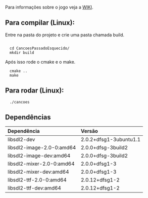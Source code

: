 Para informações sobre o jogo veja a [WIKI](https://github.com/IJEGrupo8/CancoesPassadoEsquecido/wiki).

## Para compilar (Linux):

Entre na pasta do projeto e crie uma pasta chamada build.
```shell

  cd CancoesPassadoEsquecido/
  mkdir build

```
Após isso rode o cmake e o make.
```shell
  cmake ..
  make
```
## Para rodar (Linux):

```shell
  ./cancoes
```

## Dependências

|Dependência|Versão|
|:---|:---|
|libsdl2-dev| 2.0.2+dfsg1-3ubuntu1.1|
|libsdl2-image-2.0-0:amd64| 2.0.0+dfsg-3build2|
|libsdl2-image-dev:amd64| 2.0.0+dfsg-3build2|
|libsdl2-mixer-2.0-0:amd64| 2.0.0+dfsg1-3|
|libsdl2-mixer-dev:amd64| 2.0.0+dfsg1-3|
|libsdl2-ttf-2.0-0:amd64| 2.0.12+dfsg1-2|
|libsdl2-ttf-dev:amd64| 2.0.12+dfsg1-2 |
